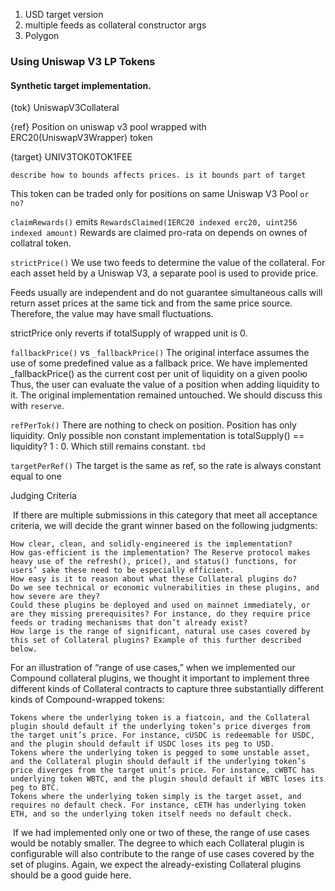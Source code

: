 1. USD target version
1. multiple feeds as collateral constructor args
1. Polygon

### Using Uniswap V3 LP Tokens

#### Synthetic target implementation.

{tok} UniswapV3Collateral

{ref} Position on uniswap v3 pool wrapped with ERC20(UniswapV3Wrapper) token

{target} UNIV3TOK0TOK1FEE

`describe how to bounds affects prices. is it bounds part of target`

This token can be traded only for positions on same Uniswap V3 Pool `or no?`

`claimRewards()` emits `RewardsClaimed(IERC20 indexed erc20, uint256 indexed amount)`
Rewards are claimed pro-rata on depends on ownes of collatral token.

`strictPrice()`
We use two feeds to determine the value of the collateral. For each asset held by a Uniswap V3, a separate pool is used to provide price.

Feeds usually are independent and do not guarantee simultaneous calls will return asset prices at the same tick and from the same price source. Therefore, the value may have small fluctuations.

strictPrice only reverts if totalSupply of wrapped unit is 0.

`fallbackPrice()` vs
`_fallbackPrice()`
The original interface assumes the use of some predefined value as a fallback price.
We have implemented \_fallbackPrice() as the current cost per unit of liquidity on a given poolю Thus, the user can evaluate the value of a position when adding liquidity to it. The original implementation remained untouched. We should discuss this with `reserve`.

`refPerTok()`
There are nothing to check on position. Position has only liquidity.
Only possible non constant implementation is totalSupply() == liquidity? 1 : 0. Which still remains constant. `tbd`

`targetPerRef()`
The target is the same as ref, so the rate is always constant equal to one

Judging Criteria

​ If there are multiple submissions in this category that meet all acceptance criteria, we will decide the grant winner based on the following judgments: ​

    How clear, clean, and solidly-engineered is the implementation?
    How gas-efficient is the implementation? The Reserve protocol makes heavy use of the refresh(), price(), and status() functions, for users’ sake these need to be especially efficient.
    How easy is it to reason about what these Collateral plugins do?
    Do we see technical or economic vulnerabilities in these plugins, and how severe are they?
    Could these plugins be deployed and used on mainnet immediately, or are they missing prerequisites? For instance, do they require price feeds or trading mechanisms that don’t already exist?
    How large is the range of significant, natural use cases covered by this set of Collateral plugins? Example of this further described below. ​

For an illustration of “range of use cases,” when we implemented our Compound collateral plugins, we thought it important to implement three different kinds of Collateral contracts to capture three substantially different kinds of Compound-wrapped tokens:

    Tokens where the underlying token is a fiatcoin, and the Collateral plugin should default if the underlying token’s price diverges from the target unit’s price. For instance, cUSDC is redeemable for USDC, and the plugin should default if USDC loses its peg to USD.
    Tokens where the underlying token is pegged to some unstable asset, and the Collateral plugin should default if the underlying token’s price diverges from the target unit’s price. For instance, cWBTC has underlying token WBTC, and the plugin should default if WBTC loses its peg to BTC.
    Tokens where the underlying token simply is the target asset, and requires no default check. For instance, cETH has underlying token ETH, and so the underlying token itself needs no default check.

​ If we had implemented only one or two of these, the range of use cases would be notably smaller. The degree to which each Collateral plugin is configurable will also contribute to the range of use cases covered by the set of plugins. Again, we expect the already-existing Collateral plugins should be a good guide here. ​

